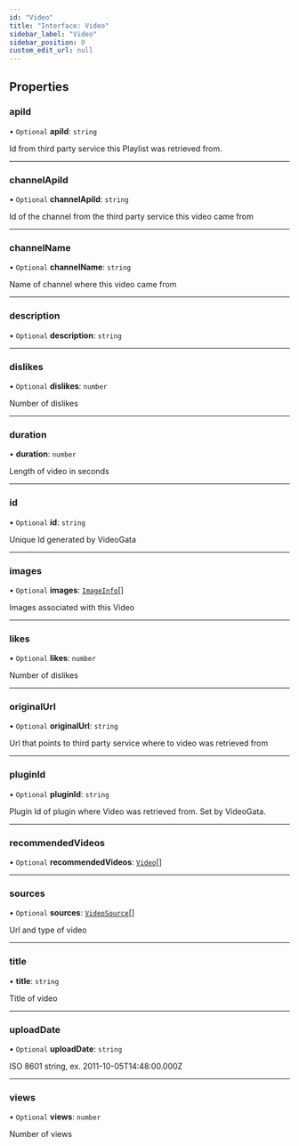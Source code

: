 ```yaml
---
id: "Video"
title: "Interface: Video"
sidebar_label: "Video"
sidebar_position: 0
custom_edit_url: null
---
```


## Properties

### apiId

• `Optional` **apiId**: `string`

Id from third party service this Playlist was retrieved from.

___

### channelApiId

• `Optional` **channelApiId**: `string`

Id of the channel from the third party service this video came from

___

### channelName

• `Optional` **channelName**: `string`

Name of channel where this video came from

___

### description

• `Optional` **description**: `string`

___

### dislikes

• `Optional` **dislikes**: `number`

Number of dislikes

___

### duration

• **duration**: `number`

Length of video in seconds

___

### id

• `Optional` **id**: `string`

Unique Id generated by VideoGata

___

### images

• `Optional` **images**: [`ImageInfo`](ImageInfo.md)[]

Images associated with this Video

___

### likes

• `Optional` **likes**: `number`

Number of dislikes

___

### originalUrl

• `Optional` **originalUrl**: `string`

Url that points to third party service where to video was retrieved from

___

### pluginId

• `Optional` **pluginId**: `string`

Plugin Id of plugin where Video was retrieved from. Set by VideoGata.

___

### recommendedVideos

• `Optional` **recommendedVideos**: [`Video`](Video.md)[]

___

### sources

• `Optional` **sources**: [`VideoSource`](VideoSource.md)[]

Url and type of video

___

### title

• **title**: `string`

Title of video

___

### uploadDate

• `Optional` **uploadDate**: `string`

ISO 8601 string, ex. 2011-10-05T14:48:00.000Z

___

### views

• `Optional` **views**: `number`

Number of views

